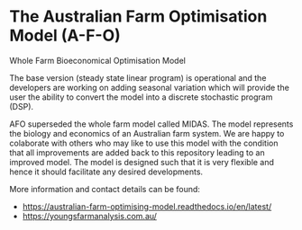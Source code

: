 # The Australian Farm Optimisation Model (A-F-O)
Whole Farm Bioeconomical Optimisation Model

The base version (steady state linear program) is operational and the developers are working
on adding seasonal variation which will provide the user the ability to convert the model into
a discrete stochastic program (DSP).

AFO superseded the whole farm model called MIDAS. The model represents the biology and economics of an Australian farm system.
We are happy to colaborate with others who may like to use this model with the condition that all improvements are added back to this repository
leading to an improved model.
The model is designed such that it is very flexible and hence it should facilitate any desired developments.

More information and contact details can be found: 

* https://australian-farm-optimising-model.readthedocs.io/en/latest/
* https://youngsfarmanalysis.com.au/
